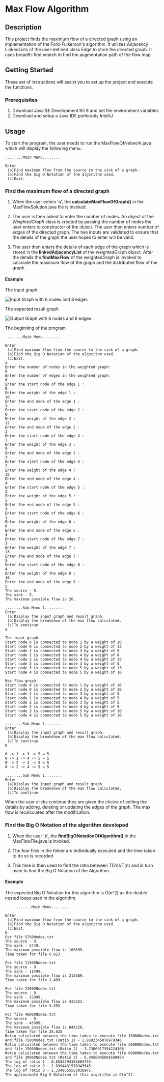 # Max Flow Algorithm

## Description

This project finds the maximum flow of a directed graph using an implementation of the Ford-Fulkerson's algorithm. It utilizes Adjacency LinkedLists of the user-defined class Edge to store the directed graph. It uses breadth-first search to find the augmentation path of the flow map.

## Getting Started

These set of instructions will assist you to set up the project and execute the functions.

### Prerequisites

1. Download Java SE Development Kit 8 and set the environment variables
2. Download and setup a Java IDE preferably IntelliJ

## Usage

To start the program, the user needs to run the MaxFlowOfNetwork.java which will display the following menu.

```{
........Main Menu........

Enter
 (a)Find maximum flow from the source to the sink of a graph.
 (b)Find the Big O Notation of the algorithm used.
 (c)Exit.

```

### Find the maximum flow of a directed graph

1. When the user enters 'a', the **calculateMaxFlowOfGraph()** in the MaxFlowSolution.java file is invoked.

2. The user is then asked to enter the number of nodes. An object of the *WeightedGraph* class is created by passing the number of nodes the user enters to constructor of the object. The user then enters number of edges of the directed graph. The two inputs are validated to ensure that the details of the graph the user hopes to enter will be valid.

3. The user then enters the details of each edge of the graph which is stored in the **linkedAdjacencyList** of the weightedGraph object. After the details the **findMaxFlow** of the weightedGraph is invoked to calculate the maximum flow of the graph and the distributed flow of the graph.

#### Example

The input graph

![Input Graph with 6 nodes and 8 edges](https://github.com/SafiyyahR/MaxFlow/blob/master/assests/images/InputGraph.png)

The expected result graph

![Output Graph with 6 nodes and 8 edges](https://github.com/SafiyyahR/MaxFlow/blob/master/assests/images/MaxFlowGraph.png)


The beginning of the program

```{
........Main Menu........

Enter
 (a)Find maximum flow from the source to the sink of a graph.
 (b)Find the Big O Notation of the algorithm used.
 (c)Exit.
a
Enter the number of nodes in the weighted graph:
6
Enter the number of edges in the weighted graph:
8
Enter the start node of the edge 1 :
0
Enter the weight of the edge 1 :
10
Enter the end node of the edge 1 :
1
Enter the start node of the edge 2 :
0
Enter the weight of the edge 2 :
12
Enter the end node of the edge 2 :
2
Enter the start node of the edge 3 :
1
Enter the weight of the edge 3 :
5
Enter the end node of the edge 3 :
3
Enter the start node of the edge 4 :
2
Enter the weight of the edge 4 :
15
Enter the end node of the edge 4 :
4
Enter the start node of the edge 5 :
2
Enter the weight of the edge 5 :
5
Enter the end node of the edge 5 :
3
Enter the start node of the edge 6 :
1
Enter the weight of the edge 6 :
8
Enter the end node of the edge 6 :
4
Enter the start node of the edge 7 :
3
Enter the weight of the edge 7 :
13
Enter the end node of the edge 7 :
5
Enter the start node of the edge 8 :
4
Enter the weight of the edge 8 :
10
Enter the end node of the edge 8 :
5
The source - 0.
The sink - 5.
The maximum possible flow is 20.

........Sub Menu 1........
Enter
 (a)Display the input graph and result graph.
 (b)Display the breakdown of the max flow calculated.
 (c)To continue
a

The input graph
Start node 0 is connected to node 1 by a weight of 10
Start node 0 is connected to node 2 by a weight of 12
Start node 1 is connected to node 3 by a weight of 5
Start node 1 is connected to node 4 by a weight of 8
Start node 2 is connected to node 4 by a weight of 15
Start node 2 is connected to node 3 by a weight of 5
Start node 3 is connected to node 5 by a weight of 13
Start node 4 is connected to node 5 by a weight of 10

Max flow graph.
Start node 0 is connected to node 1 by a weight of 10
Start node 0 is connected to node 2 by a weight of 10
Start node 1 is connected to node 3 by a weight of 5
Start node 1 is connected to node 4 by a weight of 5
Start node 2 is connected to node 3 by a weight of 5
Start node 2 is connected to node 4 by a weight of 5
Start node 3 is connected to node 5 by a weight of 10
Start node 4 is connected to node 5 by a weight of 10

........Sub Menu 1........
Enter
 (a)Display the input graph and result graph.
 (b)Display the breakdown of the max flow calculated.
 (c)To continue
b

0 -> 1 -> 3 -> 5 = 5
0 -> 1 -> 4 -> 5 = 5
0 -> 2 -> 3 -> 5 = 5
0 -> 2 -> 4 -> 5 = 5

........Sub Menu 1........
Enter
 (a)Display the input graph and result graph.
 (b)Display the breakdown of the max flow calculated.
 (c)To continue
```
When the user clicks continue they are given the choice of editing the details by adding, deleting or updating the edges of the graph. The max flow is recalculated after the modification.

### Find the Big O Notation of the algorithm developed

1. When the user 'b', the **findBigONotationOfAlgorithm()** in the MaxFlowFile.java is invoked.

2. The four files in the folder are individually executed and the time taken to do so is recorded.

3. This time is then used to find the ratio between T(2n)/T(n) and in turn used to find the Big O Notation of the Algorithm.

#### Example

The expected Big O Notation for this algorithm is O(n^2) as the double nested loops used in the algorithm.

```{
    ........Main Menu........

Enter
 (a)Find maximum flow from the source to the sink of a graph.
 (b)Find the Big O Notation of the algorithm used.
 (c)Exit.
b
For file 5750Nodes.txt
The source - 0.
The sink - 5749.
The maximum possible flow is 100399.
Time taken for file 0.823

For file 11500Nodes.txt
The source - 0.
The sink - 11499.
The maximum possible flow is 212589.
Time taken for file 1.489

For file 23000Nodes.txt
The source - 0.
The sink - 22999.
The maximum possible flow is 433323.
Time taken for file 5.555

For file 46000Nodes.txt
The source - 0.
The sink - 45999.
The maximum possible flow is 844228.
Time taken for file 28.025
Ratio calculated between the time taken to execute file 15000Nodes.txt and file 7500Nodes.txt (Ratio 1) - 1.8092345078979346
Ratio calculated between the time taken to execute file 30000Nodes.txt and file 15000Nodes.txt (Ratio 2) - 3.7306917394224306
Ratio calculated between the time taken to execute file 60000Nodes.txt and file 30000Nodes.txt (Ratio 3) - 5.0450045004500454
The log of ratio 1 - 0.8553794181604745.
The log of ratio 2 - 1.8994431576943545.
The log of ratio 3 - 2.3348555563036975.
The approximate Big O Notation of this algorithm is O(n^2).
```

